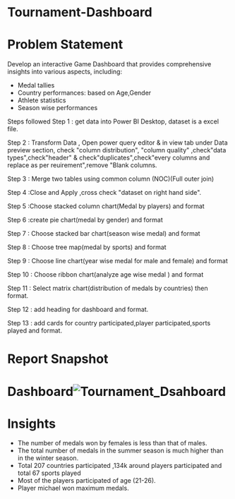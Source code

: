 # Tournament-Dashboard

# Problem Statement
Develop an interactive Game Dashboard that provides comprehensive insights into various aspects, including:

- Medal tallies
- Country performances: based on Age,Gender
- Athlete statistics
- Season wise performances

Steps followed
Step 1 : get data into Power BI Desktop, dataset is a excel file.

Step 2 : Transform Data , Open power query editor & in view tab under Data preview section, check "column distribution", "column quality" ,check"data types",check"header" & check"duplicates",check"every columns and replace as per reuirement",remove "Blank columns.

Step 3 : Merge two tables using common column (NOC)(Full outer join)

Step 4 :Close and Apply ,cross check "dataset on right hand side".

Step 5 :Choose stacked column chart(Medal by players) and format

Step 6 :create pie chart(medal by gender) and format

Step 7 : Choose stacked bar chart(season wise medal) and format


Step 8 : Choose tree map(medal by sports) and format

Step 9 : Choose line chart(year wise medal for male and female) and format


Step 10 : Choose ribbon chart(analyze age wise medal ) and format

Step 11 : Select matrix chart(distribution of medals by countries) then format.

Step 12 :  add heading for dashboard and format.

Step 13 : add cards for country participated,player participated,sports played and format.


 # Report Snapshot 

 
# Dashboard![Tournament_Dsahboard](https://github.com/DeepaliSingh08/PowerBI/assets/58591719/cbc2625e-5212-4766-802b-0ec922778e3e)

# Insights

- The number of medals won by females is less than that of males. 
- The total number of medals in the summer season is much higher than in the winter season.
- Total 207 countries participated ,134k around players participated and total 67 sports played
- Most of the players participated of age (21-26).
- Player michael won maximum medals.


